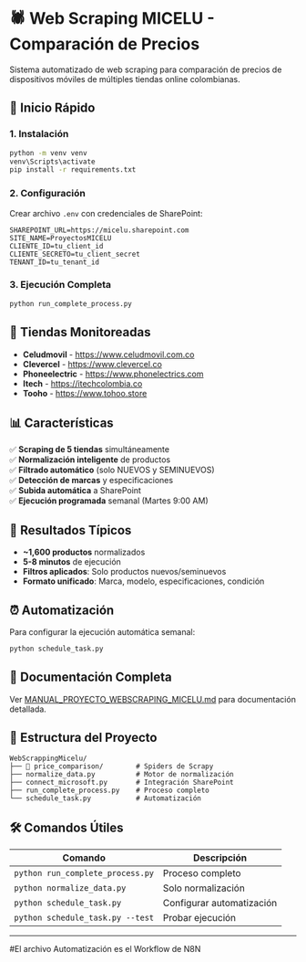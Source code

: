 # 🕷️ Web Scraping MICELU - Comparación de Precios

Sistema automatizado de web scraping para comparación de precios de dispositivos móviles de múltiples tiendas online colombianas.

## 🚀 Inicio Rápido

### 1. Instalación
```bash
python -m venv venv
venv\Scripts\activate
pip install -r requirements.txt
```

### 2. Configuración
Crear archivo `.env` con credenciales de SharePoint:
```env
SHAREPOINT_URL=https://micelu.sharepoint.com
SITE_NAME=ProyectosMICELU
CLIENTE_ID=tu_client_id
CLIENTE_SECRETO=tu_client_secret
TENANT_ID=tu_tenant_id
```

### 3. Ejecución Completa
```bash
python run_complete_process.py
```

## 🏪 Tiendas Monitoreadas

- **Celudmovil** - https://www.celudmovil.com.co
- **Clevercel** - https://www.clevercel.co  
- **Phoneelectric** - https://www.phonelectrics.com
- **Itech** - https://itechcolombia.co
- **Tooho** - https://www.tohoo.store

## 📊 Características

✅ **Scraping de 5 tiendas** simultáneamente  
✅ **Normalización inteligente** de productos  
✅ **Filtrado automático** (solo NUEVOS y SEMINUEVOS)  
✅ **Detección de marcas** y especificaciones  
✅ **Subida automática** a SharePoint  
✅ **Ejecución programada** semanal (Martes 9:00 AM)  

## 🎯 Resultados Típicos

- **~1,600 productos** normalizados
- **5-8 minutos** de ejecución
- **Filtros aplicados**: Solo productos nuevos/seminuevos
- **Formato unificado**: Marca, modelo, especificaciones, condición

## ⏰ Automatización

Para configurar la ejecución automática semanal:
```bash
python schedule_task.py
```

## 📖 Documentación Completa

Ver [MANUAL_PROYECTO_WEBSCRAPING_MICELU.md](MANUAL_PROYECTO_WEBSCRAPING_MICELU.md) para documentación detallada.

## 📁 Estructura del Proyecto

```
WebScrappingMicelu/
├── 📁 price_comparison/        # Spiders de Scrapy
├── normalize_data.py          # Motor de normalización  
├── connect_microsoft.py       # Integración SharePoint
├── run_complete_process.py    # Proceso completo
└── schedule_task.py           # Automatización
```

## 🛠️ Comandos Útiles

| Comando | Descripción |
|---------|-------------|
| `python run_complete_process.py` | Proceso completo |
| `python normalize_data.py` | Solo normalización |
| `python schedule_task.py` | Configurar automatización |
| `python schedule_task.py --test` | Probar ejecución |

---

#El archivo Automatización es el Workflow de N8N
